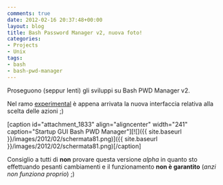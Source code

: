 ```yaml
---
comments: true
date: 2012-02-16 20:37:48+00:00
layout: blog
title: Bash Password Manager v2, nuova foto!
categories:
- Projects
- Unix
tags:
- bash
- bash-pwd-manager
---
```


Proseguono (seppur lenti) gli sviluppi su Bash PWD Manager v2.

Nel ramo [experimental](https://github.com/polslinux/BashPWDManager/tags) è appena arrivata la nuova interfaccia relativa alla scelta delle azioni ;)

[caption id="attachment_1833" align="aligncenter" width="241" caption="Startup GUI Bash PWD Manager"][![]({{ site.baseurl }}/images/2012/02/schermata81.png)]({{ site.baseurl }}/images/2012/02/schermata81.png)[/caption]

Consiglio a tutti di **non** provare questa versione _alpha_ in quanto sto effettuando pesanti cambiamenti e il funzionamento **non è garantito** (_anzi non funziona proprio_) ;)
